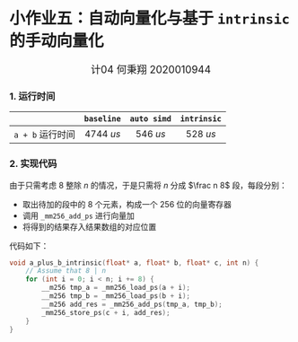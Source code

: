 # 小作业五：自动向量化与基于 `intrinsic` 的手动向量化

<center><font size=4>计04 何秉翔 2020010944</font></center>

### 1. 运行时间

|                  | `baseline` | `auto simd` | `intrinsic` |
| :--------------: | :--------: | :---------: | :---------: |
| `a + b` 运行时间 | $4744\ us$ |  $546\ us$  |  $528\ us$  |

### 2. 实现代码

由于只需考虑 $8$ 整除 $n$ 的情况，于是只需将 $n$ 分成 $\frac n 8$ 段，每段分别：

+ 取出待加的段中的 $8$ 个元素，构成一个 $256$ 位的向量寄存器
+ 调用 `_mm256_add_ps` 进行向量加
+ 将得到的结果存入结果数组的对应位置

代码如下：

```c++
void a_plus_b_intrinsic(float* a, float* b, float* c, int n) {
    // Assume that 8 | n
    for (int i = 0; i < n; i += 8) {
        __m256 tmp_a = _mm256_load_ps(a + i);
        __m256 tmp_b = _mm256_load_ps(b + i);
        __m256 add_res = _mm256_add_ps(tmp_a, tmp_b);
        _mm256_store_ps(c + i, add_res);
    }
}
```


